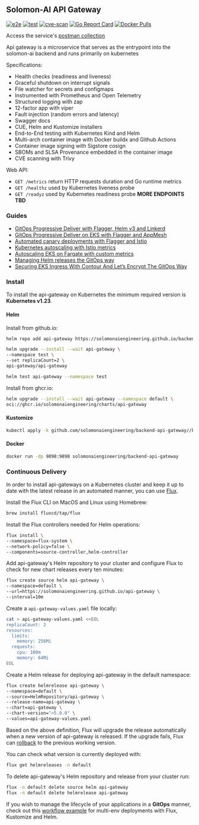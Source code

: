 ## Solomon-AI API Gateway

[![e2e](https://github.com/stefanprodan/podinfo/workflows/e2e/badge.svg)](https://github.com/stefanprodan/podinfo/blob/master/.github/workflows/e2e.yml)
[![test](https://github.com/stefanprodan/podinfo/workflows/test/badge.svg)](https://github.com/stefanprodan/podinfo/blob/master/.github/workflows/test.yml)
[![cve-scan](https://github.com/stefanprodan/podinfo/workflows/cve-scan/badge.svg)](https://github.com/stefanprodan/podinfo/blob/master/.github/workflows/cve-scan.yml)
[![Go Report Card](https://goreportcard.com/badge/github.com/stefanprodan/podinfo)](https://goreportcard.com/report/github.com/stefanprodan/podinfo)
[![Docker Pulls](https://img.shields.io/docker/pulls/stefanprodan/podinfo)](https://hub.docker.com/r/stefanprodan/podinfo)

Access the service's [postman collection](https://simfiny.postman.co/workspace/bedef41e-f5e6-4042-8577-06e7fd3bcb69/folder/4045899-ab4b7bed-2ff4-4e39-affa-d0ef1b594027)

Api gateway is a microservice that serves as the entrypoint into the solomon-ai backend and
runs primarily on kubernetes

Specifications:

* Health checks (readiness and liveness)
* Graceful shutdown on interrupt signals
* File watcher for secrets and configmaps
* Instrumented with Prometheus and Open Telemetry
* Structured logging with zap 
* 12-factor app with viper
* Fault injection (random errors and latency)
* Swagger docs
* CUE, Helm and Kustomize installers
* End-to-End testing with Kubernetes Kind and Helm
* Multi-arch container image with Docker buildx and Github Actions
* Container image signing with Sigstore cosign
* SBOMs and SLSA Provenance embedded in the container image
* CVE scanning with Trivy

Web API:
* `GET /metrics` return HTTP requests duration and Go runtime metrics
* `GET /healthz` used by Kubernetes liveness probe
* `GET /readyz` used by Kubernetes readiness probe
__MORE ENDPOINTS TBD__


### Guides

* [GitOps Progressive Deliver with Flagger, Helm v3 and Linkerd](https://helm.workshop.flagger.dev/intro/)
* [GitOps Progressive Deliver on EKS with Flagger and AppMesh](https://eks.handson.flagger.dev/prerequisites/)
* [Automated canary deployments with Flagger and Istio](https://medium.com/google-cloud/automated-canary-deployments-with-flagger-and-istio-ac747827f9d1)
* [Kubernetes autoscaling with Istio metrics](https://medium.com/google-cloud/kubernetes-autoscaling-with-istio-metrics-76442253a45a)
* [Autoscaling EKS on Fargate with custom metrics](https://aws.amazon.com/blogs/containers/autoscaling-eks-on-fargate-with-custom-metrics/)
* [Managing Helm releases the GitOps way](https://medium.com/google-cloud/managing-helm-releases-the-gitops-way-207a6ac6ff0e)
* [Securing EKS Ingress With Contour And Let’s Encrypt The GitOps Way](https://aws.amazon.com/blogs/containers/securing-eks-ingress-contour-lets-encrypt-gitops/)

### Install

To install the api-gateway on Kubernetes the minimum required version is **Kubernetes v1.23**.

#### Helm

Install from github.io:

```bash
helm repo add api-gateway https://solomonaiengineering.github.io/backend-api-gateway

helm upgrade --install --wait api-gateway \
--namespace test \
--set replicaCount=2 \
api-gateway/api-gateway

helm test api-gateway --namespace test
```

Install from ghcr.io:

```bash
helm upgrade --install --wait api-gateway --namespace default \
oci://ghcr.io/solomonaiengineering/charts/api-gateway
```

#### Kustomize

```bash
kubectl apply -k github.com/solomonaiengineering/backend-api-gateway//kustomize
```

#### Docker

```bash
docker run -dp 9898:9898 solomonaiengineering/backend-api-gateway
```

### Continuous Delivery

In order to install api-gateways on a Kubernetes cluster and keep it up to date with the latest
release in an automated manner, you can use [Flux](https://fluxcd.io).

Install the Flux CLI on MacOS and Linux using Homebrew:

```sh
brew install fluxcd/tap/flux
```

Install the Flux controllers needed for Helm operations:

```sh
flux install \
--namespace=flux-system \
--network-policy=false \
--components=source-controller,helm-controller
```

Add api-gateway's Helm repository to your cluster and
configure Flux to check for new chart releases every ten minutes:

```sh
flux create source helm api-gateway \
--namespace=default \
--url=https://solomonaiengineering.github.io/api-gateway \
--interval=10m
```

Create a `api-gateway-values.yaml` file locally:

```sh
cat > api-gateway-values.yaml <<EOL
replicaCount: 2
resources:
  limits:
    memory: 256Mi
  requests:
    cpu: 100m
    memory: 64Mi
EOL
```

Create a Helm release for deploying api-gateway in the default namespace:

```sh
flux create helmrelease api-gateway \
--namespace=default \
--source=HelmRepository/api-gateway \
--release-name=api-gateway \
--chart=api-gateway \
--chart-version=">5.0.0" \
--values=api-gateway-values.yaml
```

Based on the above definition, Flux will upgrade the release automatically
when a new version of api-gateway is released. If the upgrade fails, Flux
can [rollback](https://toolkit.fluxcd.io/components/helm/helmreleases/#configuring-failure-remediation)
to the previous working version.

You can check what version is currently deployed with:

```sh
flux get helmreleases -n default
```

To delete api-gateway's Helm repository and release from your cluster run:

```sh
flux -n default delete source helm api-gateway
flux -n default delete helmrelease api-gateway
```

If you wish to manage the lifecycle of your applications in a **GitOps** manner, check out
this [workflow example](https://github.com/fluxcd/flux2-kustomize-helm-example)
for multi-env deployments with Flux, Kustomize and Helm.
